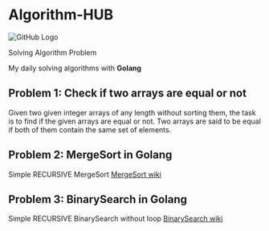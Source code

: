 # Algorithm-HUB
![GitHub Logo](https://raw.githubusercontent.com/Mhdaan/Algorithm-HUB/main/img/logo.png)

Solving Algorithm Problem

My daily solving algorithms with **Golang**
## Problem 1: Check if two arrays are equal or not
Given two given integer arrays of any length without sorting them, the task is to find if the given arrays are equal or not. Two arrays are said to be equal if both of them contain the same set of elements.
## Problem 2: MergeSort in Golang
Simple RECURSIVE MergeSort [MergeSort wiki](https://en.wikipedia.org/wiki/Merge_sort)
## Problem 3: BinarySearch in Golang
Simple RECURSIVE BinarySearch without loop [BinarySearch wiki](https://en.wikipedia.org/wiki/Binary_search_algorithm)